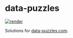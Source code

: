 # data-puzzles

[![render](https://img.shields.io/badge/render-nbviewer-orange)](https://nbviewer.jupyter.org/github/alexandru-dinu/data-puzzles)

Solutions for [data-puzzles.com](https://data-puzzles.com).
